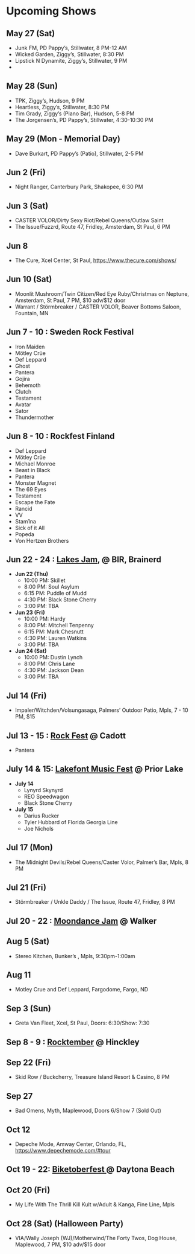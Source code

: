 <!DOCTYPE html>
<html>

<head>
  <meta charset="utf-8">
  <meta name="viewport" content="width=device-width, initial-scale=1.0">
  <title>upcoming-shows</title>
  <link rel="stylesheet" href="https://stackedit.io/style.css" />
</head>

<body class="stackedit">
  <div class="stackedit__html"><h1 id="upcoming-shows">Upcoming Shows</h1>
<h2 id="may-27-sat">May 27 (Sat)</h2>
<ul>
<li>Junk FM, PD Pappy’s, Stillwater, 8 PM-12 AM</li>
<li>Wicked Garden, Ziggy’s, Stillwater, 8:30 PM</li>
<li>Lipstick N Dynamite, Ziggy’s, Stillwater, 9 PM</li>
<li></li>
</ul>
<h2 id="may-28-sun">May 28 (Sun)</h2>
<ul>
<li>TPK, Ziggy’s, Hudson, 9 PM</li>
<li>Heartless, Ziggy’s, Stillwater, 8:30 PM</li>
<li>Tim Grady, Ziggy’s (Piano Bar), Hudson, 5-8 PM</li>
<li>The Jorgensen’s, PD Pappy’s, Stillwater, 4:30-10:30 PM</li>
</ul>
<h2 id="may-29-mon---memorial-day">May 29 (Mon - Memorial Day)</h2>
<ul>
<li>Dave Burkart, PD Pappy’s (Patio), Stillwater, 2-5 PM</li>
</ul>
<h2 id="jun-2-fri">Jun 2 (Fri)</h2>
<ul>
<li>Night Ranger, Canterbury Park, Shakopee, 6:30 PM</li>
</ul>
<h2 id="jun-3-sat">Jun 3 (Sat)</h2>
<ul>
<li>CASTER VOLOR/Dirty Sexy Riot/Rebel Queens/Outlaw Saint</li>
<li>The Issue/Fuzzrd, Route 47, Fridley, Amsterdam, St Paul, 6 PM</li>
</ul>
<h2 id="jun-8">Jun 8</h2>
<ul>
<li>The Cure, Xcel Center, St Paul, <a href="https://www.thecure.com/shows/">https://www.thecure.com/shows/</a></li>
</ul>
<h2 id="jun-10-sat">Jun 10 (Sat)</h2>
<ul>
<li>Moonlit Mushroom/Twin Citizen/Red Eye Ruby/Christmas on Neptune, Amsterdam, St Paul, 7 PM, $10 adv/$12 door</li>
<li>Warrant / Störmbreaker / CASTER VOLOR, Beaver Bottoms Saloon, Fountain, MN</li>
</ul>
<h2 id="jun-7---10--sweden-rock-festival">Jun 7 - 10 : Sweden Rock Festival</h2>
<ul>
<li>Iron Maiden</li>
<li>Mötley Crüe</li>
<li>Def Leppard</li>
<li>Ghost</li>
<li>Pantera</li>
<li>Gojira</li>
<li>Behemoth</li>
<li>Clutch</li>
<li>Testament</li>
<li>Avatar</li>
<li>Sator</li>
<li>Thundermother</li>
</ul>
<h2 id="jun-8---10--rockfest-finland">Jun 8 - 10 : Rockfest Finland</h2>
<ul>
<li>Def Leppard</li>
<li>Mötley Crüe</li>
<li>Michael Monroe</li>
<li>Beast in Black</li>
<li>Pantera</li>
<li>Monster Magnet</li>
<li>The 69 Eyes</li>
<li>Testament</li>
<li>Escape the Fate</li>
<li>Rancid</li>
<li>VV</li>
<li>Stam1na</li>
<li>Sick of it All</li>
<li>Popeda</li>
<li>Von Hertzen Brothers</li>
</ul>
<h2 id="jun-22---24--lakes-jam--bir-brainerd">Jun 22 - 24 : <a href="https://www.lakesjam.com/lineup">Lakes Jam</a>, @ BIR, Brainerd</h2>
<ul>
<li><strong>Jun 22 (Thu)</strong>
<ul>
<li>10:00 PM: Skillet</li>
<li>8:00 PM: Soul Asylum</li>
<li>6:15 PM: Puddle of Mudd</li>
<li>4:30 PM: Black Stone Cherry</li>
<li>3:00 PM: TBA</li>
</ul>
</li>
<li><strong>Jun 23 (Fri)</strong>
<ul>
<li>10:00 PM: Hardy</li>
<li>8:00 PM: Mitchell Tenpenny</li>
<li>6:15 PM: Mark Chesnutt</li>
<li>4:30 PM: Lauren Watkins</li>
<li>3:00 PM: TBA</li>
</ul>
</li>
<li><strong>Jun 24 (Sat)</strong>
<ul>
<li>10:00 PM: Dustin Lynch</li>
<li>8:00 PM: Chris Lane</li>
<li>4:30 PM: Jackson Dean</li>
<li>3:00 PM: TBA</li>
</ul>
</li>
</ul>
<h2 id="jul-14-fri">Jul 14 (Fri)</h2>
<ul>
<li>Impaler/Witchden/Volsungasaga, Palmers’ Outdoor Patio, Mpls, 7 - 10 PM, $15</li>
</ul>
<h2 id="jul-13---15--rock-fest--cadott">Jul 13 - 15 : <a href="https://rock-fest.com/">Rock Fest</a> @ Cadott</h2>
<ul>
<li>Pantera</li>
</ul>
<h2 id="july-14--15-lakefont-music-fest--prior-lake">July 14 &amp; 15: <a href="https://www.lakefrontmusicfest.com/">Lakefont Music Fest</a> @ Prior Lake</h2>
<ul>
<li><strong>July 14</strong>
<ul>
<li>Lynyrd Skynyrd</li>
<li>REO Speedwagon</li>
<li>Black Stone Cherry</li>
</ul>
</li>
<li><strong>​July 15</strong>
<ul>
<li>Darius Rucker</li>
<li>Tyler Hubbard of Florida Georgia Line</li>
<li>Joe Nichols</li>
</ul>
</li>
</ul>
<h2 id="jul-17-mon">Jul 17 (Mon)</h2>
<ul>
<li>The Midnight Devils/Rebel Queens/Caster Volor, Palmer’s Bar, Mpls, 8 PM</li>
</ul>
<h2 id="jul-21-fri">Jul 21 (Fri)</h2>
<ul>
<li>Störmbreaker / Unkle Daddy / The Issue, Route 47, Fridley, 8 PM</li>
</ul>
<h2 id="jul-20---22--moondance-jam--walker">Jul 20 - 22 : <a href="https://www.moondancejam.com/">Moondance Jam</a> @ Walker</h2>
<h2 id="aug-5-sat">Aug 5 (Sat)</h2>
<ul>
<li>Stereo Kitchen, Bunker’s , Mpls, 9:30pm-1:00am</li>
</ul>
<h2 id="aug-11">Aug 11</h2>
<ul>
<li>Motley Crue and Def Leppard, Fargodome, Fargo, ND</li>
</ul>
<h2 id="sep-3-sun">Sep 3 (Sun)</h2>
<ul>
<li>Greta Van Fleet, Xcel, St Paul, Doors: 6:30/Show: 7:30</li>
</ul>
<h2 id="sep-8---9--rocktember--hinckley">Sep 8 - 9 : <a href="https://rocktember.net/">Rocktember</a> @ Hinckley</h2>
<h2 id="sep-22-fri">Sep 22 (Fri)</h2>
<ul>
<li>Skid Row / Buckcherry, Treasure Island Resort &amp; Casino, 8 PM</li>
</ul>
<h2 id="sep-27">Sep 27</h2>
<ul>
<li>Bad Omens, Myth, Maplewood, Doors 6/Show 7 (Sold Out)</li>
</ul>
<h2 id="oct-12">Oct 12</h2>
<ul>
<li>Depeche Mode, Amway Center, Orlando, FL, <a href="https://www.depechemode.com/#tour">https://www.depechemode.com/#tour</a></li>
</ul>
<h2 id="oct-19---22-biketoberfest---daytona-beach">Oct 19 - 22: <a href="https://www.daytonabeach.com/biketoberfest/">Biketoberfest </a> @ Daytona Beach</h2>
<h2 id="oct-20-fri">Oct 20 (Fri)</h2>
<ul>
<li>My Life With The Thrill Kill Kult w/Adult &amp; Kanga, Fine Line, Mpls</li>
</ul>
<h2 id="oct-28-sat-halloween-party">Oct 28 (Sat) (Halloween Party)</h2>
<ul>
<li>VIA/Wally Joseph (WJ)/Motherwind/The Forty Twos, Dog House, Maplewood, 7 PM, $10 adv/$15 door</li>
</ul>
</div>
</body>

</html>
